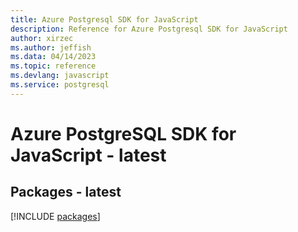 ```yaml
---
title: Azure Postgresql SDK for JavaScript
description: Reference for Azure Postgresql SDK for JavaScript
author: xirzec
ms.author: jeffish
ms.data: 04/14/2023
ms.topic: reference
ms.devlang: javascript
ms.service: postgresql
---
```

# Azure PostgreSQL SDK for JavaScript - latest
## Packages - latest
[!INCLUDE [packages](postgresql-index.md)]
